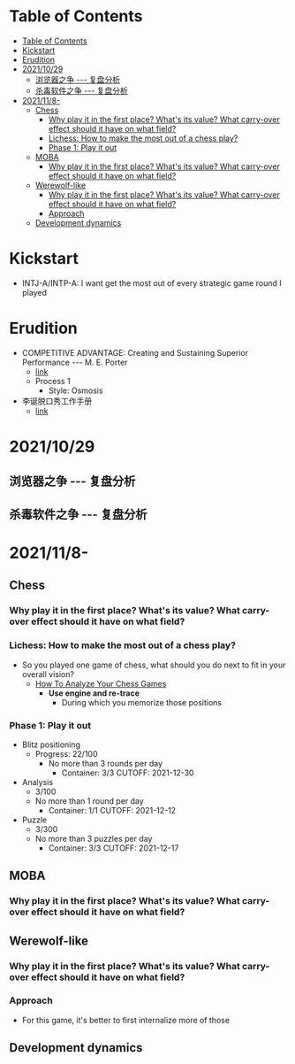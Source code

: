 # Table of Contents
- [Table of Contents](#table-of-contents)
- [Kickstart](#kickstart)
- [Erudition](#erudition)
- [2021/10/29](#20211029)
  - [浏览器之争 --- 复盘分析](#浏览器之争-----复盘分析)
  - [杀毒软件之争 --- 复盘分析](#杀毒软件之争-----复盘分析)
- [2021/11/8-](#2021118-)
  - [Chess](#chess)
    - [Why play it in the first place? What's its value? What carry-over effect should it have on what field?](#why-play-it-in-the-first-place-whats-its-value-what-carry-over-effect-should-it-have-on-what-field)
    - [Lichess: How to make the most out of a chess play?](#lichess-how-to-make-the-most-out-of-a-chess-play)
    - [Phase 1: Play it out](#phase-1-play-it-out)
  - [MOBA](#moba)
    - [Why play it in the first place? What's its value? What carry-over effect should it have on what field?](#why-play-it-in-the-first-place-whats-its-value-what-carry-over-effect-should-it-have-on-what-field-1)
  - [Werewolf-like](#werewolf-like)
    - [Why play it in the first place? What's its value? What carry-over effect should it have on what field?](#why-play-it-in-the-first-place-whats-its-value-what-carry-over-effect-should-it-have-on-what-field-2)
    - [Approach](#approach)
  - [Development dynamics](#development-dynamics)

# Kickstart
- INTJ-A/INTP-A: I want get the most out of every strategic game round I played

# Erudition
- COMPETITIVE ADVANTAGE: Creating and Sustaining Superior Performance --- M. E. Porter
  - [link](http://eprints.stiperdharmawacana.ac.id/56/1/%5BMichael_E._Porter%5D_Competitive_advantage_creatin%28BookFi%29.pdf)
  - Process 1
    - Style: Osmosis
- 李诞脱口秀工作手册
  - [link](https://drive.google.com/file/d/1uxmJyjDEmSEg_s3Iu3l3sA9Hbh_0mWF8/view?usp=sharing)
# 2021/10/29
## 浏览器之争 --- 复盘分析
## 杀毒软件之争 --- 复盘分析

# 2021/11/8-
## Chess
### Why play it in the first place? What's its value? What carry-over effect should it have on what field?
### Lichess: How to make the most out of a chess play?
- So you played one game of chess, what should you do next to fit in your overall vision?
  - [How To Analyze Your Chess Games](https://www.youtube.com/watch?v=ylpAHvPlafc&t=678s)
    - **Use engine and re-trace**
      - During which you memorize those positions

### Phase 1: Play it out
- Blitz positioning
  - Progress: 22/100
    - No more than 3 rounds per day
      - Container: 3/3 CUTOFF: 2021-12-30
- Analysis
  - 3/100
  - No more than 1 round per day
    - Container: 1/1 CUTOFF: 2021-12-12
- Puzzle
  - 3/300
  - No more than 3 puzzles per day
    - Container: 3/3 CUTOFF: 2021-12-17
## MOBA
### Why play it in the first place? What's its value? What carry-over effect should it have on what field?
## Werewolf-like
### Why play it in the first place? What's its value? What carry-over effect should it have on what field?
### Approach
- For this game, it's better to first internalize more of those 

## Development dynamics